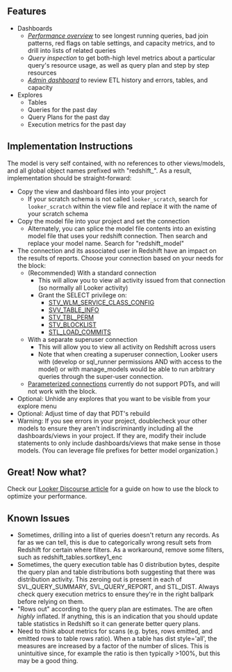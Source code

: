 
## Features ##

- Dashboards
  - [*Performance overview*](https://discourse.looker.com/t/optimizing-redshift-performance-with-lookers-redshift-block/4110) to see longest running queries, bad join patterns, red flags on table settings, and capacity metrics, and to drill into lists of related queries
  - *Query inspection* to get both-high level metrics about a particular query's resource usage, as well as query plan and step by step resources
  - [*Admin dashboard*](https://discourse.looker.com/t/analytic-block-redshift-admin/2079) to review ETL history and errors, tables, and capacity
- Explores
  - Tables
  - Queries for the past day
  - Query Plans for the past day
  - Execution metrics for the past day

## Implementation Instructions ##

The model is very self contained, with no references to other views/models, and all global object names prefixed with "redshift_". As a result, implementation should be straight-forward:

- Copy the view and dashboard files into your project
  - If your scratch schema is not called `looker_scratch`, search for `looker_scratch` within the view file and replace it with the name of your scratch schema
- Copy the model file into your project and set the connection
  - Alternately, you can splice the model file contents into an existing model file that uses your redshift connection. Then search and replace your model name. Search for "redshift_model"
- The connection and its associated user in Redshift have an impact on the results of reports. Choose your connection based on your needs for the block:
  - (Recommended) With a standard connection
    - This will allow you to view all activity issued from that connection (so normally all Looker activity)
    - Grant the SELECT privilege on:
      - [STV_WLM_SERVICE_CLASS_CONFIG](http://docs.aws.amazon.com/redshift/latest/dg/r_STV_WLM_SERVICE_CLASS_CONFIG.html)
      - [SVV_TABLE_INFO](http://docs.aws.amazon.com/redshift/latest/dg/r_SVV_TABLE_INFO.html)
      - [STV_TBL_PERM](http://docs.aws.amazon.com/redshift/latest/dg/r_STV_TBL_PERM.html)
      - [STV_BLOCKLIST](http://docs.aws.amazon.com/redshift/latest/dg/r_STV_BLOCKLIST.html)
      - [STL_LOAD_COMMITS](http://docs.aws.amazon.com/redshift/latest/dg/r_STL_LOAD_COMMITS.html)
  - With a separate superuser connection
    - This will allow you to view all activity on Redshift across users
    - Note that when creating a superuser connection, Looker users with (develop or sql_runner permissions AND with access to the model) or with manage_models would be able to run arbitrary queries through the super-user connection.
  - [Parameterized connections](https://discourse.looker.com/t/parameterizing-connections-with-user-attributes/3986) currently do not support PDTs, and will not work with the block.
- Optional: Unhide any explores that you want to be visible from your explore menu
- Optional: Adjust time of day that PDT's rebuild
- Warning: If you see errors in your project, doublecheck your other models to ensure they aren't indiscriminantly including all the dashboards/views in your project. If they are, modify their include statements to only include dashboards/views that make sense in those models. (You can leverage file prefixes for better model organization.)

## Great! Now what? ##

Check our [Looker Discourse article](https://discourse.looker.com/t/optimizing-redshift-performance-with-lookers-redshift-block/4110) for a guide on how to use the block to optimize your performance.

## Known Issues ##

- Sometimes, drilling into a list of queries doesn't return any records. As far as we can tell, this is due to categorically wrong result sets from Redshift for certain where filters. As a workaround, remove some filters, such as redshift_tables.sortkey1_enc
- Sometimes, the query execution table has 0 distribution bytes, despite the query plan and table distributions both suggesting that there was distribution activity. This zeroing out is present in each of SVL_QUERY_SUMMARY, SVL_QUERY_REPORT, and STL_DIST. Always check query execution metrics to ensure they're in the right ballpark before relying on them.
- "Rows out" according to the query plan are estimates. The are often _highly_ inflated. If anything, this is an indication that you should update table statistics in Redshift so it can generate better query plans.
- Need to think about metrics for scans (e.g. bytes, rows emitted, and emitted rows to table rows ratio). When a table has dist style='all', the measures are increased by a factor of the number of slices. This is unintuitive since, for example the ratio is then typically >100%, but this may be a good thing.

[comment]: # (To see the issue with Redshift result sets returning incorrect filtering, check https://metanew.looker.com/sql/dnnpcjxwjjmkth )

#
